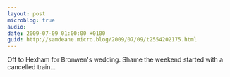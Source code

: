 ```yaml
---
layout: post
microblog: true
audio: 
date: 2009-07-09 01:00:00 +0100
guid: http://samdeane.micro.blog/2009/07/09/t2554202175.html
---
```

Off to Hexham for Bronwen's wedding. Shame the weekend started with a cancelled train...
